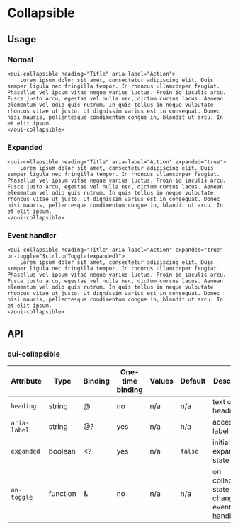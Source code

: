 # Collapsible

## Usage

### Normal

```html:preview
<oui-collapsible heading="Title" aria-label="Action">
    Lorem ipsum dolor sit amet, consectetur adipiscing elit. Duis semper ligula nec fringilla tempor. In rhoncus ullamcorper feugiat. Phasellus vel ipsum vitae neque varius luctus. Proin id iaculis arcu. Fusce justo arcu, egestas vel nulla nec, dictum cursus lacus. Aenean elementum vel odio quis rutrum. In quis tellus in neque vulputate rhoncus vitae ut justo. Ut dignissim varius est in consequat. Donec nisi mauris, pellentesque condimentum congue in, blandit ut arcu. In et elit ipsum.
</oui-collapsible>
```

### Expanded

```html:preview
<oui-collapsible heading="Title" aria-label="Action" expanded="true">
    Lorem ipsum dolor sit amet, consectetur adipiscing elit. Duis semper ligula nec fringilla tempor. In rhoncus ullamcorper feugiat. Phasellus vel ipsum vitae neque varius luctus. Proin id iaculis arcu. Fusce justo arcu, egestas vel nulla nec, dictum cursus lacus. Aenean elementum vel odio quis rutrum. In quis tellus in neque vulputate rhoncus vitae ut justo. Ut dignissim varius est in consequat. Donec nisi mauris, pellentesque condimentum congue in, blandit ut arcu. In et elit ipsum.
</oui-collapsible>
```

### Event handler

```html:preview
<oui-collapsible heading="Title" aria-label="Action" expanded="true" on-toggle="$ctrl.onToggle(expanded)">
    Lorem ipsum dolor sit amet, consectetur adipiscing elit. Duis semper ligula nec fringilla tempor. In rhoncus ullamcorper feugiat. Phasellus vel ipsum vitae neque varius luctus. Proin id iaculis arcu. Fusce justo arcu, egestas vel nulla nec, dictum cursus lacus. Aenean elementum vel odio quis rutrum. In quis tellus in neque vulputate rhoncus vitae ut justo. Ut dignissim varius est in consequat. Donec nisi mauris, pellentesque condimentum congue in, blandit ut arcu. In et elit ipsum.
</oui-collapsible>
```

## API

### oui-collapsible

| Attribute     | Type      | Binding | One-time binding    | Values    | Default   | Description
| ----          | ----      | ----    | ----                | ----      | ----      | ----
| `heading`     | string    | @       | no                  | n/a       | n/a       | text of the heading
| `aria-label`  | string    | @?      | yes                 | n/a       | n/a       | accessibility label
| `expanded`    | boolean   | <?      | yes                 | n/a       | `false`   | initial expanded state
| `on-toggle`   | function  | &       | no                  | n/a       | n/a       | on collapsible state changed event handler

